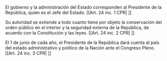 El gobierno y la administración del Estado corresponden al Presidente de la República, quien es el Jefe del Estado. [[Art. 24 inc. 1 CPR| ]]

Su autoridad se extiende a todo cuanto tiene por objeto la conservación del orden público en el interior y la seguridad externa de la República, de acuerdo con la Constitución y las leyes. [[Art. 24 inc. 2 CPR| ]]

El 1 de junio de cada año, el Presidente de la República dará cuenta al país del estado administrativo y político de la Nación ante el Congreso Pleno. [[Art. 24 inc. 3 CPR| ]]